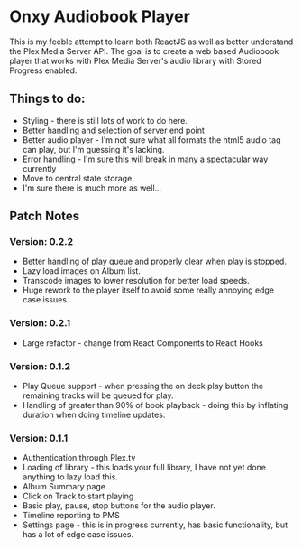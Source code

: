 # Onxy Audiobook Player
This is my feeble attempt to learn both ReactJS as well as better understand the Plex Media Server API. The goal is to create a web based Audiobook player that works with Plex Media Server's audio library with Stored Progress enabled.

## Things to do:
* Styling - there is still lots of work to do here.
* Better handling and selection of server end point
* Better audio player - I'm not sure what all formats the html5 audio tag can play, but I'm guessing it's lacking.
* Error handling - I'm sure this will break in many a spectacular way currently
* Move to central state storage.
* I'm sure there is much more as well...

## Patch Notes
### Version: 0.2.2
* Better handling of play queue and properly clear when play is stopped.
* Lazy load images on Album list.
* Transcode images to lower resolution for better load speeds.
* Huge rework to the player itself to avoid some really annoying edge case issues.

### Version: 0.2.1
* Large refactor - change from React Components to React Hooks

### Version: 0.1.2
* Play Queue support - when pressing the on deck play button the remaining tracks will be queued for play.
* Handling of greater than 90% of book playback - doing this by inflating duration when doing timeline updates.

### Version: 0.1.1
* Authentication through Plex.tv
* Loading of library - this loads your full library, I have not yet done anything to lazy load this.
* Album Summary page
* Click on Track to start playing
* Basic play, pause, stop buttons for the audio player.
* Timeline reporting to PMS
* Settings page - this is in progress currently, has basic functionality, but has a lot of edge case issues.
